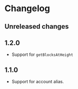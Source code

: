 # Changelog

## Unreleased changes

## 1.2.0
- Support for `getBlocksAtHeight`

## 1.1.0
- Support for account alias.
